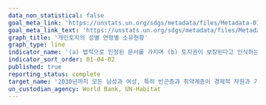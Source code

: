 ```yaml
---
data_non_statistical: false
goal_meta_link: 'https://unstats.un.org/sdgs/metadata/files/Metadata-01-04-02.pdf'
goal_meta_link_text: 'https://unstats.un.org/sdgs/metadata/files/Metadata-01-04-02.pdf'
graph_title: '개인토지의 성별 연령별 소유현황'
graph_type: line
indicator_name: '(a) 법적으로 인정된 문서를 가지며 (b) 토지권이 보장된다고 인식하는, 안정된 토지권을 갖는 성인 인구 비율(성 및 보유형태별)'
indicator_sort_order: 01-04-02
published: true
reporting_status: complete
target_name: '2030년까지 모든 남성과 여성, 특히 빈곤층과 취약계층이 경제적 자원과 기본 서비스, 토지와 기타 형태의 재산에 대한 소유와 통제, 상속, 천연자원, 적정 신기술 및 소액금융을 포함한 금융서비스에 공평하게 접근할 수 있는 권리 보장'
un_custodian_agency: World Bank, UN-Habitat
---
```

